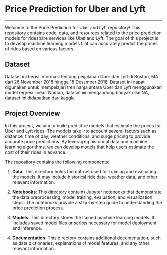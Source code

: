 # Price Prediction for Uber and Lyft

---

Welcome to the Price Prediction for Uber and Lyft repository! This repository contains code, data, and resources related to the price prediction models for rideshare services like Uber and Lyft. The goal of this project is to develop machine learning models that can accurately predict the prices of rides based on various factors.

## Dataset

Dataset ini berisi informasi tentang perjalanan Uber dan Lyft di Boston, MA dari 26 November 2018 hingga 18 Desember 2018. Dataset ini dapat digunakan untuk mempelajari tren harga antara Uber dan Lyft menggunakan model regresi linear. Namun, dataset ini mengandung banyak nilai NA, dataset ini didapatkan dari [kaggle](https://www.kaggle.com/datasets/brllrb/uber-and-lyft-dataset-boston-ma)

## Project Overview

In this project, we aim to build predictive models that estimate the prices for Uber and Lyft rides. The models take into account several factors such as distance, time of day, weather conditions, and surge pricing to provide accurate price predictions. By leveraging historical data and machine learning algorithms, we can develop models that help users estimate the cost of their rides in advance.

The repository contains the following components:

1. **Data**: This directory holds the dataset used for training and evaluating the models. It may include historical ride data, weather data, and other relevant information.

2. **Notebooks**: This directory contains Jupyter notebooks that demonstrate the data preprocessing, model training, evaluation, and visualization steps. The notebooks provide a step-by-step guide to understanding the price prediction process.

3. **Models**: This directory stores the trained machine learning models. It includes saved model files or scripts necessary for model deployment and inference.

4. **Documentation**: This directory contains additional documentation, such as data dictionaries, explanations of model features, and any other relevant information.
